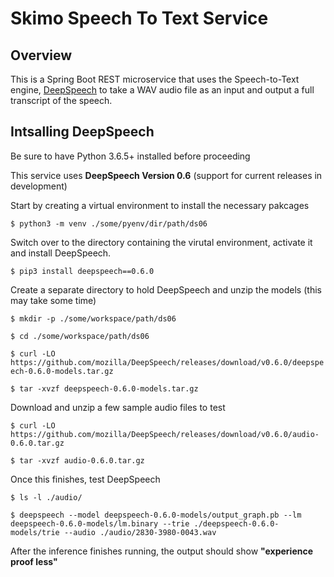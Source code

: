 # Skimo Speech To Text Service

## Overview
This is a Spring Boot REST microservice that uses the Speech-to-Text engine, [DeepSpeech](https://github.com/mozilla/DeepSpeech) to take a WAV audio file as an input and output a full transcript of the speech.

## Intsalling DeepSpeech
Be sure to have Python 3.6.5+ installed before proceeding

This service uses **DeepSpeech Version 0.6** (support for current releases in development)

Start by creating a virtual environment to install the necessary pakcages 

`$ python3 -m venv ./some/pyenv/dir/path/ds06`

Switch over to the directory containing the virutal environment, activate it and install DeepSpeech. 

`$ pip3 install deepspeech==0.6.0`

Create a separate directory to hold DeepSpeech and unzip the models (this may take some time)

`$ mkdir -p ./some/workspace/path/ds06`

`$ cd ./some/workspace/path/ds06`

`$ curl -LO https://github.com/mozilla/DeepSpeech/releases/download/v0.6.0/deepspeech-0.6.0-models.tar.gz`

`$ tar -xvzf deepspeech-0.6.0-models.tar.gz`

Download and unzip a few sample audio files to test

`$ curl -LO https://github.com/mozilla/DeepSpeech/releases/download/v0.6.0/audio-0.6.0.tar.gz`

`$ tar -xvzf audio-0.6.0.tar.gz`

Once this finishes, test DeepSpeech

`$ ls -l ./audio/`

`$ deepspeech --model deepspeech-0.6.0-models/output_graph.pb --lm deepspeech-0.6.0-models/lm.binary --trie ./deepspeech-0.6.0-models/trie --audio ./audio/2830-3980-0043.wav`

After the inference finishes running, the output should show **"experience proof less"**
